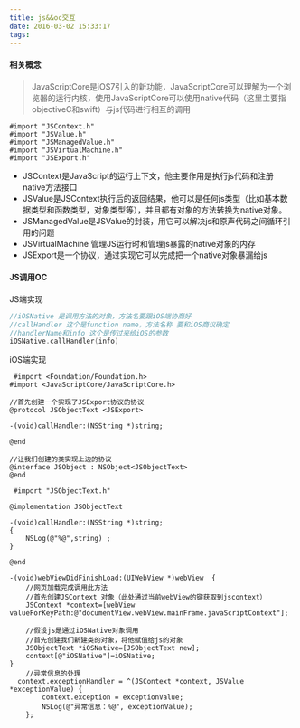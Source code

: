 ```yaml
---
title: js&&oc交互
date: 2016-03-02 15:33:17
tags:
---
```


#### 相关概念

>  JavaScriptCore是iOS7引入的新功能，JavaScriptCore可以理解为一个浏览器的运行内核，使用JavaScriptCore可以使用native代码（这里主要指objectiveC和swift）与js代码进行相互的调用

```
#import "JSContext.h"
#import "JSValue.h"
#import "JSManagedValue.h"
#import "JSVirtualMachine.h"
#import "JSExport.h"
```

- JSContext是JavaScript的运行上下文，他主要作用是执行js代码和注册native方法接口
- JSValue是JSContext执行后的返回结果，他可以是任何js类型（比如基本数据类型和函数类型，对象类型等），并且都有对象的方法转换为native对象。
- JSManagedValue是JSValue的封装，用它可以解决js和原声代码之间循环引用的问题
- JSVirtualMachine 管理JS运行时和管理js暴露的native对象的内存
- JSExport是一个协议，通过实现它可以完成把一个native对象暴漏给js

#### JS调用OC

JS端实现

```objective-c
//iOSNative 是调用方法的对象，方法名要跟iOS端协商好
//callHandler 这个是function name，方法名称 要和iOS商议确定
//handlerName和info 这个是传过来给iOS的参数
iOSNative.callHandler(info)
```

iOS端实现

```
 #import <Foundation/Foundation.h>  
#import <JavaScriptCore/JavaScriptCore.h>  
  
//首先创建一个实现了JSExport协议的协议  
@protocol JSObjectText <JSExport>  

-(void)callHandler:(NSString *)string;  

@end  
  
//让我们创建的类实现上边的协议  
@interface JSObject : NSObject<JSObjectText>  
@end
```

```
 #import "JSObjectText.h"  
  
@implementation JSObjectText  
  
-(void)callHandler:(NSString *)string;  
{  
	NSLog(@"%@",string) ;
}  

@end
```

```
-(void)webViewDidFinishLoad:(UIWebView *)webView  {  
    //网页加载完成调用此方法  
    //首先创建JSContext 对象（此处通过当前webView的键获取到jscontext）  
    JSContext *context=[webView valueForKeyPath:@"documentView.webView.mainFrame.javaScriptContext"];  
   
    //假设js是通过iOSNative对象调用
    //首先创建我们新建类的对象，将他赋值给js的对象  
    JSObjectText *iOSNative=[JSObjectText new];  
    context[@"iOSNative"]=iOSNative;        
}
	//异常信息的处理
  context.exceptionHandler = ^(JSContext *context, JSValue *exceptionValue) {
        context.exception = exceptionValue;
        NSLog(@"异常信息：%@", exceptionValue);
    };
```